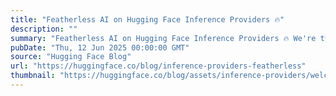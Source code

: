 ```yaml
---
title: "Featherless AI on Hugging Face Inference Providers 🔥"
description: ""
summary: "Featherless AI on Hugging Face Inference Providers 🔥 We're thrilled to share that Featherless AI is ..."
pubDate: "Thu, 12 Jun 2025 00:00:00 GMT"
source: "Hugging Face Blog"
url: "https://huggingface.co/blog/inference-providers-featherless"
thumbnail: "https://huggingface.co/blog/assets/inference-providers/welcome-featherless.jpg"
---
```


